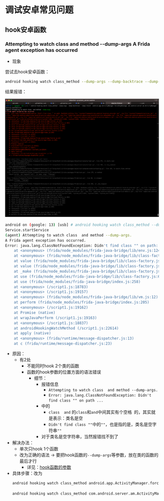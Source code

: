 # 调试安卓常见问题

## hook安卓函数

### Attempting to watch class  and method --dump-args A Frida agent exception has occurred

* 现象

尝试去hook安卓函数：

```bash
android hooking watch class_method --dump-args --dump-backtrace --dump-return  android.app.ActivityManager.forceStopPackage com.android.server.am.ActivityManagerService.startService
```

结果报错：

![objection_class_attempting_to_watch](../../assets/img/objection_class_attempting_to_watch.png)

```bash
android on (google: 13) [usb] # android hooking watch class_method --dump-args --dump-backtrace --dump-return  android.app.ActivityManager.forceStopPackage com.android.server.am.ActivityManager
Service.startService
(agent) Attempting to watch class  and method --dump-args.
A Frida agent exception has occurred.
Error: java.lang.ClassNotFoundException: Didn't find class "" on path: DexPathList[[zip file "/system/framework/com.android.location.provider.jar", zip file "/system/framework/services.jar", zip file "/apex/com.android.adservices/javalib/service-adservices.jar", zip file "/apex/com.android.adservices/javalib/service-sdksandbox.jar", zip file "/apex/com.android.appsearch/javalib/service-appsearch.jar", zip file "/apex/com.android.art/javalib/service-art.jar", zip file "/apex/com.android.media/javalib/service-media-s.jar", zip file "/apex/com.android.permission/javalib/service-permission.jar"],nativeLibraryDirectories=[/system/lib64, /system_ext/lib64, /system/lib64, /system_ext/lib64]]
    at <anonymous> (frida/node_modules/frida-java-bridge/lib/env.js:124)
    at <anonymous> (frida/node_modules/frida-java-bridge/lib/class-factory.js:502)
    at value (frida/node_modules/frida-java-bridge/lib/class-factory.js:945)
    at value (frida/node_modules/frida-java-bridge/lib/class-factory.js:950)
    at _make (frida/node_modules/frida-java-bridge/lib/class-factory.js:165)
    at use (frida/node_modules/frida-java-bridge/lib/class-factory.js:62)
    at use (frida/node_modules/frida-java-bridge/index.js:258)
    at <anonymous> (/script1.js:18783)
    at <anonymous> (/script1.js:19157)
    at <anonymous> (frida/node_modules/frida-java-bridge/lib/vm.js:12)
    at perform (frida/node_modules/frida-java-bridge/index.js:205)
    at <anonymous> (/script1.js:19162)
    at Promise (native)
    at wrapJavaPerform (/script1.js:19163)
    at <anonymous> (/script1.js:18837)
    at androidHookingWatchMethod (/script1.js:22614)
    at apply (native)
    at <anonymous> (frida/runtime/message-dispatcher.js:13)
    at c (frida/runtime/message-dispatcher.js:23)
```

* 原因：
  * 有2处
    * 不能同时hook 2个类的函数
    * 函数的hook参数的位置方面的语法错误
      * 细节：
        * 报错信息
          * `Attempting to watch class  and method --dump-args.`
          * `Error: java.lang.ClassNotFoundException: Didn't find class "" on path ...`
        * 中的
          * `class  and` 的`class`和`and`中间其实有个空格` `的，其实就是表示：类名是空
          * `Didn't find class ""`中的`""`，也是指的是，类名是空字符串`""`
        * 对于类名是空字符串，当然报错找不到了
* 解决办法：
  * 单次只hook 1个函数
  * 改为正确的语法 -> 要把hook函数的`--dump-args`等参数，放在类的函数的最后才行
    * 详见：[hook函数的参数](../../common_logic/hook_func_paras.md)
* 具体步骤：改为
  ```bash
  android hooking watch class_method android.app.ActivityManager.forceStopPackage --dump-args --dump-backtrace --dump-return

  android hooking watch class_method com.android.server.am.ActivityManager --dump-args --dump-backtrace --dump-return
  ```
